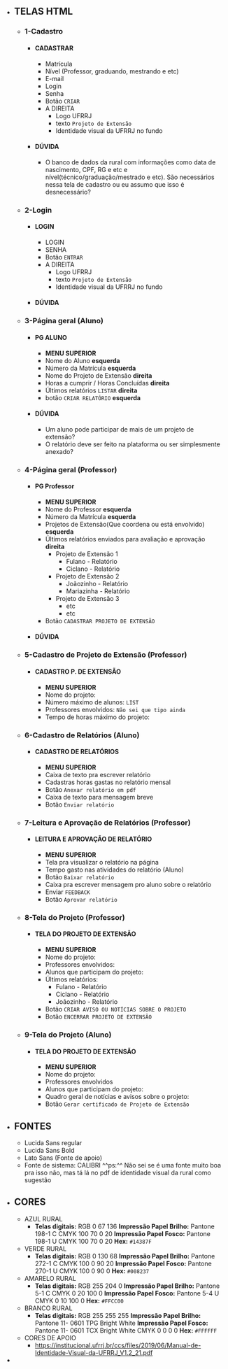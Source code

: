 - ## TELAS HTML
	- ### 1-Cadastro
		- #### CADASTRAR
			- Matrícula
			- Nível (Professor, graduando, mestrando e etc)
			- E-mail
			- Login
			- Senha
			- Botão `CRIAR`
			- A DIREITA 
				- Logo UFRRJ
				- texto `Projeto de Extensão`
				- Identidade visual da UFRRJ no fundo

		- #### DÚVIDA
			- O banco de dados da rural com informações como data de nascimento, CPF, RG e etc e nível(técnico/graduação/mestrado e etc). São necessários nessa tela de cadastro ou eu assumo que isso é desnecessário?
	- ### 2-Login
		- #### LOGIN
			- LOGIN
			- SENHA
			- Botão `ENTRAR`
			- A DIREITA 
				- Logo UFRRJ
				- texto `Projeto de Extensão`
				- Identidade visual da UFRRJ no fundo
		- #### DÚVIDA
	- ### 3-Página geral (Aluno)
		- #### PG ALUNO
			- **MENU SUPERIOR**
			- Nome do Aluno **esquerda**
			- Número da Matrícula **esquerda**
			- Nome do Projeto de Extensão **direita**
			- Horas a cumprir / Horas Concluídas **direita**
			- Últimos relatórios `LISTAR` **direita**
			- botão `CRIAR RELATÓRIO` **esquerda**
		- #### DÚVIDA
			- Um aluno pode participar de mais de um projeto de extensão?
			- O relatório deve ser feito na plataforma ou ser simplesmente anexado?
	- ### 4-Página geral (Professor)
		- #### PG Professor
			- **MENU SUPERIOR**
			- Nome do Professor **esquerda**
			- Número da Matrícula **esquerda**
			- Projetos de Extensão(Que coordena ou está envolvido) **esquerda**
			- Últimos relatórios enviados para avaliação e aprovação **direita**
				- Projeto de Extensão 1
					- Fulano - Relatório
					- Ciclano - Relatório
				- Projeto de Extensão 2
					- Joãozinho - Relatório
					- Mariazinha - Relatório
				- Projeto de Extensão 3
					- etc
					- etc
			- Botão `CADASTRAR PROJETO DE EXTENSÃO`
		- #### DÚVIDA
	- ### 5-Cadastro de Projeto de Extensão (Professor)
		- #### CADASTRO P. DE EXTENSÃO
			- **MENU SUPERIOR**
			- Nome do projeto:
			- Número máximo de alunos: `LIST`
			- Professores envolvidos: `Não sei que tipo ainda`
			- Tempo de horas máximo do projeto:
	- ### 6-Cadastro de Relatórios (Aluno)
		- #### CADASTRO DE RELATÓRIOS
			- **MENU SUPERIOR**
			- Caixa de texto pra escrever relatório
			- Cadastras horas gastas no relatório mensal
			- Botão `Anexar relatório em pdf`
			- Caixa de texto para mensagem breve
			- Botão `Enviar relatório`
	- ### 7-Leitura e Aprovação de Relatórios (Professor)
		- #### LEITURA E APROVAÇÃO DE RELATÓRIO
			- **MENU SUPERIOR**
			- Tela pra visualizar o relatório na página
			- Tempo gasto nas atividades do relatório (Aluno)
			- Botão `Baixar relatório`
			- Caixa pra escrever mensagem pro aluno sobre o relatório
			- Enviar `FEEDBACK`
			- Botão `Aprovar relatório`
	- ### 8-Tela do Projeto (Professor)
		- #### TELA DO PROJETO DE EXTENSÃO
			- **MENU SUPERIOR**
			- Nome do projeto:
			- Professores envolvidos:
			- Alunos que participam do projeto:
			- Últimos relatórios:
				- Fulano - Relatório
				- Ciclano - Relatório
				- Joãozinho - Relatório
			- Botão `CRIAR AVISO OU NOTÍCIAS SOBRE O PROJETO`
			- Botão `ENCERRAR PROJETO DE EXTENSÃO`
	- ### 9-Tela do Projeto (Aluno)
		- #### TELA DO PROJETO DE EXTENSÃO
			- **MENU SUPERIOR**
			- Nome do projeto:
			- Professores envolvidos
			- Alunos que participam do projeto:
			- Quadro geral de notícias e avisos sobre o projeto:
			- Botão `Gerar certificado de Projeto de Extensão`
- ## FONTES
	- Lucida Sans regular
	- Lucida Sans Bold
	- Lato Sans (Fonte de apoio)
	- Fonte de sistema: CALIBRI ^^ps:^^ Não sei se é uma fonte muito boa pra isso não, mas tá lá no pdf de identidade visual da rural como sugestão
- ## CORES
	- AZUL RURAL 
		- **Telas digitais:**
		  RGB 0 67 136
		  **Impressão Papel Brilho:**
		  Pantone 198-1 C
		  CMYK 100 70 0 20
		  **Impressão Papel Fosco:**
		  Pantone 198-1 U
		  CMYK 100 70 0 20
		  **Hex:** `#14387F`
	- VERDE RURAL
		- **Telas digitais:**
		  RGB 0 130 68
		  **Impressão Papel Brilho:**
		  Pantone 272-1 C
		  CMYK 100 0 90 20
		  **Impressão Papel Fosco:**
		  Pantone 270-1 U
		  CMYK 100 0 90 0
		  **Hex:** `#008237`
	- AMARELO RURAL
		- **Telas digitais:**
		  RGB 255 204 0
		  **Impressão Papel Brilho:**
		  Pantone 5-1 C
		  CMYK 0 20 100 0
		  **Impressão Papel Fosco:**
		  Pantone 5-4 U
		  CMYK 0 10 100 0
		  **Hex:** `#FFCC00`
	- BRANCO RURAL
		- **Telas digitais:**
		  RGB 255 255 255
		  **Impressão Papel Brilho:**
		  Pantone 11- 0601 TPG Bright White
		  **Impressão Papel Fosco:**
		  Pantone 11- 0601 TCX Bright White
		  CMYK 0 0 0 0
		  **Hex:**  `#FFFFFF`
	- CORES DE APOIO
		- https://institucional.ufrrj.br/ccs/files/2019/06/Manual-de-Identidade-Visual-da-UFRRJ_V1.2_21.pdf
-